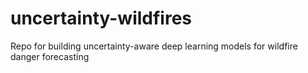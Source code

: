# uncertainty-wildfires
Repo for building uncertainty-aware deep learning models for wildfire danger forecasting
